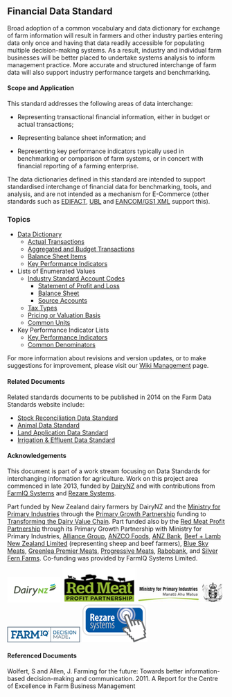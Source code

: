 ## Financial Data Standard

Broad adoption of a common vocabulary and data dictionary for exchange of farm information will result in farmers and other industry parties entering data only once and having that data readily accessible for populating multiple decision-making systems. As a result, industry and individual farm businesses will be better placed to undertake systems analysis to inform management practice. More accurate and structured interchange of farm data will also support industry performance targets and benchmarking.

#### Scope and Application

This standard addresses the following areas of data interchange:

* Representing transactional financial information, either in budget or actual transactions;

* Representing balance sheet information; and

* Representing key performance indicators typically used in benchmarking or comparison of farm systems, or in concert with financial reporting of a farming enterprise.

The data dictionaries defined in this standard are intended to support standardised interchange of financial data for benchmarking, tools, and analysis, and are not intended as a mechanism for E-Commerce (other standards such as [EDIFACT](FDS_Definitions-and-Abbreviations_Interpretation.md#Definitions-and-Abbreviations), [UBL](FDS_Definitions-and-Abbreviations_Interpretation.md#Definitions-and-Abbreviations) and [EANCOM/GS1 XML](FDS_Definitions-and-Abbreviations_Interpretation.md#Definitions-and-Abbreviations) support this).

### Topics

* [Data Dictionary](FDS_Data-Dictionary.md)
  * [Actual Transactions](FDS_Data-Dictionary.md#Actual-Transactions)
  * [Aggregated and Budget Transactions](FDS_Data-Dictionary.md#Aggregated-and-Budget-Transactions)
  * [Balance Sheet Items](FDS_Data-Dictionary.md#Balance-Sheet-Items)
  * [Key Performance Indicators](FDS_Data-Dictionary.md#Key-Performance-Indicators)
* Lists of Enumerated Values
  * [Industry Standard Account Codes](FDS_Industry-Standard-Account-Codes.md)
    * [Statement of Profit and Loss](FDS_Industry-Standard-Account-Codes.md#Statement-of-Profit-and-Loss)
    * [Balance Sheet](FDS_Industry-Standard-Account-Codes.md#Balance-Sheet)
    * [Source Accounts](FDS_Industry-Standard-Account-Codes.md#Source-Accounts)
  * [Tax Types](FDS_Lists-of-Enumerated-Values.md#Tax-Types)
  * [Pricing or Valuation Basis](FDS_Lists-of-Enumerated-Values.md#Pricing-or-Valuation-Basis)
  * [Common Units](FDS_Lists-of-Enumerated-Values.md#Common-Units)
* Key Performance Indicator Lists
  * [Key Performance Indicators](FDS_Key-Performance-Indicator-Lists.md#Key-Performance-Indicators)
  * [Common Denominators](docs/FDS_Key-Performance-Indicator-Lists.md#Common-Denominators)

For more information about revisions and version updates, or to make suggestions for improvement, please visit our [Wiki Management](FDS_Wiki-Management.md) page.

#### Related Documents

Related standards documents to be published in 2014 on the Farm Data Standards website include:
* [Stock Reconciliation Data Standard](https://github.com/Datalinker-Org/Farm-Data-Standards/blob/master/Stock%20Reconciliation/README.md)
* [Animal Data Standard](https://github.com/Datalinker-Org/Farm-Data-Standards/blob/master/Animal%20Data%20Standards/README.md)
* [Land Application Data Standard](https://github.com/Datalinker-Org/Farm-Data-Standards/blob/master/Land%20Application%20Standard/README.md)
* [Irrigation & Effluent Data Standard](https://github.com/Datalinker-Org/Farm-Data-Standards/blob/master/Irrigation%20and%20Effluent/README.md)

#### Acknowledgements

This document is part of a work stream focusing on Data Standards for interchanging information for agriculture. Work on this project area commenced in late 2013, funded by [DairyNZ](https://www.dairynz.co.nz/) and with contributions from [FarmIQ Systems](https://farmiq.co.nz/) and [Rezare Systems](https://www.rezare.co.nz/). 

Part funded by New Zealand dairy farmers by DairyNZ and the [Ministry for Primary Industries](https://www.mpi.govt.nz/) through the [Primary Growth Partnership](https://www.mpi.govt.nz/funding-and-programmes/sustainable-food-and-fibre-futures/primary-growth-partnership/) funding to [Transforming the Dairy Value Chain](https://www.mpi.govt.nz/funding-and-programmes/sustainable-food-and-fibre-futures/primary-growth-partnership/completed-pgp-programmes/transforming-the-dairy-value-chain/). Part funded also by the [Red Meat Profit Partnership](https://www.rmpp.co.nz/) through its Primary Growth Partnership with Ministry for Primary Industries, [Alliance Group](https://www.alliance.co.nz/), [ANZCO Foods](https://anzcofoods.com/), [ANZ Bank](https://www.anz.com.au/personal/), [Beef + Lamb New Zealand Limited](https://beeflambnz.com/) (representing sheep and beef farmers), [Blue Sky Meats](https://bluesky.co.nz/), [Greenlea Premier Meats](https://www.greenlea.co.nz/), [Progressive Meats](https://www.progressivemeats.co.nz/), [Rabobank](https://www.rabobank.com/), and [Silver Fern Farms](https://www.silverfernfarms.com/). Co-funding was provided by FarmIQ Systems Limited.

![DairyNZLogo](https://github.com/Datalinker-Org/Farm-Data-Standards/blob/master/Images/DairyNZ.png)
![RMPPLogo](https://github.com/Datalinker-Org/Farm-Data-Standards/blob/master/Images/RMPP.png)
![MPILogo](https://github.com/Datalinker-Org/Farm-Data-Standards/blob/master/Images/MPI.png)
![FARMIQLogo](https://github.com/Datalinker-Org/Farm-Data-Standards/blob/master/Images/FarmIQ.png)
![RezareSystemsLogo](https://github.com/Datalinker-Org/Farm-Data-Standards/blob/master/Images/RezareSystems.png)

#### Referenced Documents

Wolfert, S and Allen, J. Farming for the future: Towards better information-based decision-making and communication. 2011. A Report for the Centre of Excellence in Farm Business Management
